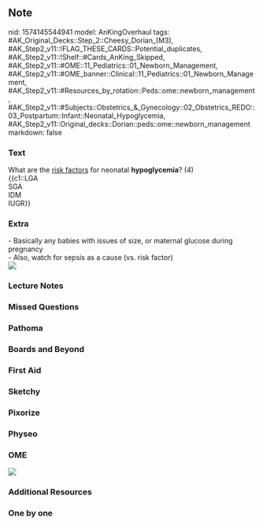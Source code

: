 ## Note
nid: 1574145544941
model: AnKingOverhaul
tags: #AK_Original_Decks::Step_2::Cheesy_Dorian_(M3), #AK_Step2_v11::!FLAG_THESE_CARDS::Potential_duplicates, #AK_Step2_v11::!Shelf::#Cards_AnKing_Skipped, #AK_Step2_v11::#OME::11_Pediatrics::01_Newborn_Management, #AK_Step2_v11::#OME_banner::Clinical::11_Pediatrics::01_Newborn_Management, #AK_Step2_v11::#Resources_by_rotation::Peds::ome::newborn_management, #AK_Step2_v11::#Subjects::Obstetrics_&_Gynecology::02_Obstetrics_REDO::03_Postpartum::Infant::Neonatal_Hypoglycemia, #AK_Step2_v11::Original_decks::Dorian::peds::ome::newborn_management
markdown: false

### Text
<div>
  What are the <u>risk factors</u> for neonatal
  <b>hypoglycemia</b>? (4)
</div>
<div>
  {{c1::LGA
  <div>
    SGA
  </div>
  <div>
    IDM
  </div>
  <div>
    IUGR}}
  </div>
</div>

### Extra
<div>
  - Basically any babies with issues of size, or maternal glucose
  during pregnancy
  <div>
    - Also, watch for sepsis as a cause (vs. risk factor)
  </div>
</div><img src=
"paste-a1e9e61bfa4ae2988086c03dc416c99001f5fe5e.jpg">

### Lecture Notes


### Missed Questions


### Pathoma


### Boards and Beyond


### First Aid


### Sketchy


### Pixorize


### Physeo


### OME
<div class="ome-widget">
  <a href=
  "https://onlinemeded.org/spa/pediatrics/newborn-management/acquire?ref=anki">
  <img src="_OME_AnkiFlashcards_Lesson_1.png"></a>
</div>

### Additional Resources


### One by one

